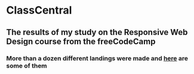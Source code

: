 # ClassCentral
## The results of my study on the Responsive Web Design course from the freeCodeCamp
### More than a dozen different landings were made and [here](https://stanislavstarodub.github.io/ClassCentral) are some of them
